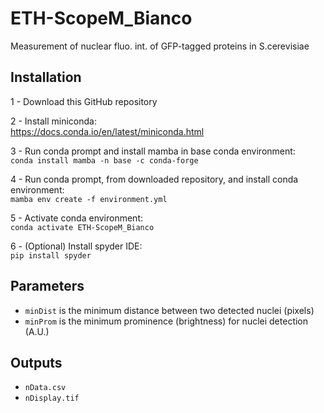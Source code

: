 # ETH-ScopeM_Bianco
Measurement of nuclear fluo. int. of GFP-tagged proteins in S.cerevisiae

## Installation
1 - Download this GitHub repository  

2 - Install miniconda:  
https://docs.conda.io/en/latest/miniconda.html  

3 - Run conda prompt and install mamba in base conda environment:  
`conda install mamba -n base -c conda-forge`  

4 - Run conda prompt, from downloaded repository, and install conda environment:  
`mamba env create -f environment.yml`   

5 - Activate conda environment:  
`conda activate ETH-ScopeM_Bianco`  

6 - (Optional) Install spyder IDE:  
`pip install spyder` 

## Parameters
- `minDist` is the minimum distance between two detected nuclei (pixels)
- `minProm` is the minimum prominence (brightness) for nuclei detection (A.U.)

## Outputs
- `nData.csv`
- `nDisplay.tif`




